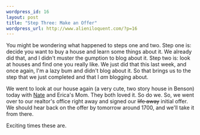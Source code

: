 ```yaml
--- 
wordpress_id: 16
layout: post
title: "Step Three: Make an Offer"
wordpress_url: http://www.alieniloquent.com/?p=16
---
```

You might be wondering what happened to steps one and two.  Step one is: decide you want to buy a house and learn some things about it.  We already did that, and I didn't muster the gumption to blog about it.  Step two is: look at houses and find one you really like.  We just did that this last week, and once again, I'm a lazy bum and didn't blog about it.  So that brings us to the step that we just completed and that I <em>am</em> blogging about.

We went to look at our house again (a very cute, two story house in Benson) today with <a href="http://www.procrasti-nate.com">Nate</a> and Erica's Mom.  They both loved it.  So do we.  So, we went over to our realtor's office right away and signed our <span style="text-decoration: line-through">life away</span> initial offer.  We should hear back on the offer by tomorrow around 1700, and we'll take it from there.

Exciting times these are.
